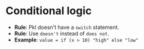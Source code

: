 # Conditional logic

- **Rule**: Pkl doesn't have a `switch` statement.
- **Rule**: Use `doesn't` instead of `does not`.
- **Example**: `value = if (x > 10) "high" else "low"`
